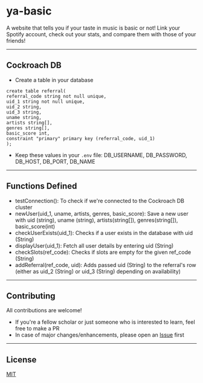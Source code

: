 # ya-basic

A website that tells you if your taste in music is basic or not! Link your Spotify account, check out your stats, and compare them with those of your friends!

---

## Cockroach DB

- Create a table in your database

```
create table referral(
referral_code string not null unique,
uid_1 string not null unique,
uid_2 string,
uid_3 string,
uname string,
artists string[],
genres string[],
basic_score int,
constraint "primary" primary key (referral_code, uid_1)
);
```

- Keep these values in your `.env` file: DB_USERNAME, DB_PASSWORD, DB_HOST, DB_PORT, DB_NAME

---

## Functions Defined

- testConnection(): To check if we're connected to the Cockroach DB cluster
- newUser(uid_1, uname, artists, genres, basic_score): Save a new user with uid (string), uname (string), artists(string[]), genres(string[]), basic_score(int)
- checkUserExists(uid_1): Checks if a user exists in the database with uid (String)
- displayUser(uid_1): Fetch all user details by entering uid (String)
- checkSlots(ref_code): Checks if slots are empty for the given ref_code (String)
- addReferral(ref_code, uid): Adds passed uid (String) to the referral's row (either as uid_2 (String) or uid_3 (String) depending on availability)

---

## Contributing

All contributions are welcome!

- If you're a fellow scholar or just someone who is interested to learn, feel free to make a PR
- In case of major changes/enhancements, please open an [Issue](https://github.com/nandiniproothi/ya-basic/issues) first

---

## License

[MIT](LICENSE)
